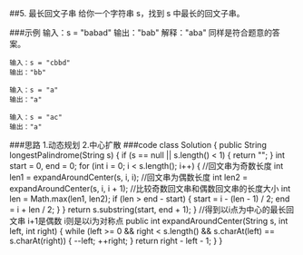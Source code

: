 ##5. 最长回文子串 
给你一个字符串 s，找到 s 中最长的回文子串。

###示例
    输入：s = "babad"
    输出："bab"
    解释："aba" 同样是符合题意的答案。
    
    输入：s = "cbbd"
    输出："bb"
    
    输入：s = "a"
    输出："a"
    
    输入：s = "ac"
    输出："a"
###思路
    1.动态规划
    2.中心扩散
###code
    class Solution {
        public String longestPalindrome(String s) {
            if (s == null || s.length() < 1) {
                return "";
            }
            int start = 0, end = 0;
            for (int i = 0; i < s.length(); i++) {
                //回文串为奇数长度
                int len1 = expandAroundCenter(s, i, i);
                //回文串为偶数长度
                int len2 = expandAroundCenter(s, i, i + 1);
                //比较奇数回文串和偶数回文串的长度大小
                int len = Math.max(len1, len2);
                if (len > end - start) {
                    start = i - (len - 1) / 2;
                    end = i + len / 2;
                }
            }
            return s.substring(start, end + 1);
        }
        //得到以i点为中心的最长回文串  i+1是偶数 i则是以i为对称点
        public int expandAroundCenter(String s, int left, int right) {
            while (left >= 0 && right < s.length() && s.charAt(left) == s.charAt(right)) {
                --left;
                ++right;
            }
            return right - left - 1;
        }
    }